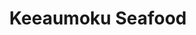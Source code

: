 ---
layout: place
title: Keeaumoku Seafood
permalink: /hawaii/honolulu/keeaumoku-seafood.html
stateAbbr: HI
stateName: Hawaii
cityName: Honolulu
seo:
  type: restaurant
  links: null
place_id: ChIJeTYzfultAHwR-ksDQE7Tn7s
photos:
  - name: >-
      places/ChIJeTYzfultAHwR-ksDQE7Tn7s/photos/AeeoHcI_pDK8vcsKQmATlQOzx6B5jqNrs3klEUsXTsKNNu6TeqtZ4_FvPE1XdLyUSDZPTVgiAuXShOzQvfryBArP0IxpL8WXPrQmI8qu3tcl53_vF1iGzd1Igvb4SsZRErQEWtds-YFIPXcoqfXSU4nzEPqHhZbuSdxkDuA5GQB27frDfYw2NOb-cooMpuWZzO0Ic7cFmBXRe3zFPKNOhoy1kTq8gCStt48fRaFQ0ZSOofcy7WtGoOeBLjZHpFQl8lHbOHfA2PabnPEgh-i27r1SPjG47dDTH6_8lK0PEz0od-Piz_9SLerMKkcNcUIVVLCfG7uuVr4uM7aTQFsQTh9-bwiSa0nGwu04R1v_xWTElU5EZNgDRRvP7HOeP9bLyiqDicB0hrFok74Y7dq9KxLXjRKBBGkS1E_iplQFNV-TA-FXLuc
    widthPx: 4032
    heightPx: 3024
    authorAttributions:
      - displayName: Lingchuan Chen
        uri: https://maps.google.com/maps/contrib/109080790278674775251
        photoUri: >-
          https://lh3.googleusercontent.com/a-/ALV-UjU799B6b_LI8KooLyzZ6B4gF-mE8_OqDyNoQp9WKgz3ZLJqv7WRkA=s100-p-k-no-mo
    flagContentUri: >-
      https://www.google.com/local/imagery/report/?cb_client=maps_api_places.places_api&image_key=!1e10!2sCIHM0ogKEICAgID4qs_twAE&hl=en-US
    googleMapsUri: >-
      https://www.google.com/maps/place//data=!3m4!1e2!3m2!1sCIHM0ogKEICAgID4qs_twAE!2e10!4m2!3m1!1s0x7c006de97e333679:0xbb9fd34e40034bfa
  - name: >-
      places/ChIJeTYzfultAHwR-ksDQE7Tn7s/photos/AeeoHcKyfOt9kg-wZlj1-xOhBcYlNnQ24JVxgcGjBnKp0WJkNYf8dro7bgGGdg3sR6C6YYv9GTSCL6HW3ZqZkths6eFpM_WXvvCnvI44UNe1haaj2cc-Wul8qzryWY_JrSjli99kUqNgKrDEOOALp9xgXhGw0M-FZA55IWhXhGq93mRxeRV5DUBeZjaRQy70j2eR7g85KqNuowT-onxhPiJYZBji6E_-pcEjCy714GP_fjd_s-fbgpeDFheAlVNyMH52LwNqOkhXFqQVBD9rRCuO-hu9sMO8B6DkxVJpx9996Skt3mnjCU7s5-oOpUFe7DvSiiXf2PmkHNvRg0uzMxKX7Va2CbBRzT1693bdpP_Z_WsA855vW5euPX2yy6IM2I4G3678QY6cTcJMNprOTmKADDCDSOUMwSqmqvU7-UIZ2UMx7Q
    widthPx: 4032
    heightPx: 3024
    authorAttributions:
      - displayName: Thressa J
        uri: https://maps.google.com/maps/contrib/104338716012871578204
        photoUri: >-
          https://lh3.googleusercontent.com/a/ACg8ocJAl7Gz8c7X1n-RghRWmrnnMK0W-o6X3lEcTw9hetuf4K84hw=s100-p-k-no-mo
    flagContentUri: >-
      https://www.google.com/local/imagery/report/?cb_client=maps_api_places.places_api&image_key=!1e10!2sCIHM0ogKEICAgIDrhuDjAw&hl=en-US
    googleMapsUri: >-
      https://www.google.com/maps/place//data=!3m4!1e2!3m2!1sCIHM0ogKEICAgIDrhuDjAw!2e10!4m2!3m1!1s0x7c006de97e333679:0xbb9fd34e40034bfa
  - name: >-
      places/ChIJeTYzfultAHwR-ksDQE7Tn7s/photos/AeeoHcK5ol85GEUcuvZNVD-FOMslw256tA22PwV-ONN-_1h8mO7jx5ISNAmofHsu273IMLSek--6fbDBec7zxhNtSjyi9BAnHIbu2nOi0dADwYzy3DXKjxH2cy6x_ELoK7GmAieBXbwke-DxBG6DaIwgpoOSDGFItAHMgVg0l_Oc0JN8DibfRvnt9VjzFjTjoe02TI6HIzZ7uqheBnoWjGRjO90UmkRIuJ0H5LdoAHGGxtemXHikGA45WsWMmpk6aImSaYWRcxBLNvqUtPBVFh3SZ4xcitG9a211Jo90j2A2kM32erpiHJ2YZ3IWOcJJYa6AZyJLfp8aG4olMEvT-S-4CSbkOsrrfsrUJ1L-hMX2O0Eeqf82jflXD960ZedWryfFHYqP7NqBWZcvVum1CJ7uRvTTtp4srnGcLdex7W5RWyWVtzw
    widthPx: 4000
    heightPx: 2252
    authorAttributions:
      - displayName: Martin Mendoza
        uri: https://maps.google.com/maps/contrib/118106271999379564904
        photoUri: >-
          https://lh3.googleusercontent.com/a-/ALV-UjXuiJnx_yAoq36-XhiJPNyIqZF4Q4etYzUmy-gNWM6TZNsYf6Hj=s100-p-k-no-mo
    flagContentUri: >-
      https://www.google.com/local/imagery/report/?cb_client=maps_api_places.places_api&image_key=!1e10!2sCIHM0ogKEICAgICb4aK18AE&hl=en-US
    googleMapsUri: >-
      https://www.google.com/maps/place//data=!3m4!1e2!3m2!1sCIHM0ogKEICAgICb4aK18AE!2e10!4m2!3m1!1s0x7c006de97e333679:0xbb9fd34e40034bfa
  - name: >-
      places/ChIJeTYzfultAHwR-ksDQE7Tn7s/photos/AeeoHcKyBTnMOhU4QYoj081sPkAc6HML7geHFy1tgNlYoFiZrQx-lq40QY-nmGWXier7vhgAM6_oMpZexaYxeXJxgUmxWLtbZHFdvLv_owi0KX4D6flWcYt-Th9GJX30jrFC-xpm_BP-J6O1PcYquuvpUZYu4I8lLbVjiE5U7EKM2ojtAn46foljP-fxXSz9DsefVU-InOnTLgguc4XLc-u0GjvLPKQW_r5XwYECdmlaVotnt0Yj9LIsIKVdHv-5R_Z_8vgSdfcc0WSHDouLa8Yea46K3U2G7Y0b3dtyFXisfv20EI21Gk3xygpI2jP8FHtQC1XGVweRlnBRq1ZAek2qv8Q-N_4aTmIQHU-rZZK7vHJ3hwUQHRinayP88UxcIIOsJZGkihLanZEG3akHVa5hHN5U1PxPqOU2gXKOW-UWZHBPOw
    widthPx: 4080
    heightPx: 3072
    authorAttributions:
      - displayName: Mary Irene Paras Manay Tosch
        uri: https://maps.google.com/maps/contrib/110281196719275968671
        photoUri: >-
          https://lh3.googleusercontent.com/a/ACg8ocJB5OGXFRfOMSxLOfdEK5BqiPGUHoP5x3LfZwcVSeXC4aq77ETm=s100-p-k-no-mo
    flagContentUri: >-
      https://www.google.com/local/imagery/report/?cb_client=maps_api_places.places_api&image_key=!1e10!2sCIHM0ogKEICAgIDz8L7MFw&hl=en-US
    googleMapsUri: >-
      https://www.google.com/maps/place//data=!3m4!1e2!3m2!1sCIHM0ogKEICAgIDz8L7MFw!2e10!4m2!3m1!1s0x7c006de97e333679:0xbb9fd34e40034bfa
  - name: >-
      places/ChIJeTYzfultAHwR-ksDQE7Tn7s/photos/AeeoHcLh6zsZkT3YENCTSyM-3f9qHEm-rilL19dpps_L02Hoz9CJS7E1gQehOmhWMB9SakYBfAKD8Uak2UcIOy28x7Y6BkQdkzPHNfbj7YpegS70JQk7AlhQXOcZYgQCmBZZw1DCLce9WABrVNPCqmJvNFNwXOd4YNbNy_Yegzm0Lftzp3BrJX5UGKXpLDt_IRZj7iTPYH6eHXizxEa0E90fzMT1myaLtPiEVpPJMWp3Cg_Fm1WvogjzEZODa6Ex1Y89c1R8_BqJSsZmCddnxmFODqUCbZgK6XzpPXhcSCN-8-XajyibV90az2AWL3fMsII95q45WuksHsZ6HjuNONdRLz6I-Vxm9ZlwwecY49MuGcP7OCz44bDrItxX27OF3Q_ONzy2txYwVxEqtp1U4cvW0QtGJy2tNa97xfbNlyX03dwzyg
    widthPx: 1440
    heightPx: 1080
    authorAttributions:
      - displayName: día
        uri: https://maps.google.com/maps/contrib/109088045132626083975
        photoUri: >-
          https://lh3.googleusercontent.com/a-/ALV-UjUl69Z00ZX1ghSmbv_ag5ioNXtZaK7c1ufmH1HlfFWKG0QS8nrfag=s100-p-k-no-mo
    flagContentUri: >-
      https://www.google.com/local/imagery/report/?cb_client=maps_api_places.places_api&image_key=!1e10!2sCIHM0ogKEICAgIDL-pbAMA&hl=en-US
    googleMapsUri: >-
      https://www.google.com/maps/place//data=!3m4!1e2!3m2!1sCIHM0ogKEICAgIDL-pbAMA!2e10!4m2!3m1!1s0x7c006de97e333679:0xbb9fd34e40034bfa
  - name: >-
      places/ChIJeTYzfultAHwR-ksDQE7Tn7s/photos/AeeoHcLTozUVwBuuF_248YhWUSSbYOFliq-NBwpq6huerqpEvpv-szPkpL0plwlZzTXB6fnWZQ9BaCiMoI_03M50q5vHJ58ziNdM1gNOgvKJvrBjP7ORgvlK2RDjDh5JwRYTlFv2yFBwDoI2ys88OuCimLmF2AEaeuTYd4E5QQWZv4sWQhGgL2rROCWpolnQOE7tLFl-me356WSt8jJN3_x_45Ilk_MFyPNUPwFHUJDEyTks5fET1B3r-PXlEv_s81l_8_VSEI7qEBA7isuHews4XsSV0e9T_ArvTNNZ9g7iLBMdbIIf_0dJ2gXw0QFQlD-HEPv16tjpBz2xZBln7mZfQpaqaF-aGb2rpfFjmMMv_5OKm1fu2got9EJKfqJwKxB5BIqvv1YheFJ5cOV91n-dy3RcsfJIs7qKbr2OTGH5zzRUIw
    widthPx: 3613
    heightPx: 2435
    authorAttributions:
      - displayName: Darrin S
        uri: https://maps.google.com/maps/contrib/104338127306222583769
        photoUri: >-
          https://lh3.googleusercontent.com/a-/ALV-UjV-qGS2UEzi-GqzeDD9jmK96iw4k0AnpJHBXFEDtV9It7uQndT20Q=s100-p-k-no-mo
    flagContentUri: >-
      https://www.google.com/local/imagery/report/?cb_client=maps_api_places.places_api&image_key=!1e10!2sCIHM0ogKEICAgIDNq7fGZQ&hl=en-US
    googleMapsUri: >-
      https://www.google.com/maps/place//data=!3m4!1e2!3m2!1sCIHM0ogKEICAgIDNq7fGZQ!2e10!4m2!3m1!1s0x7c006de97e333679:0xbb9fd34e40034bfa
  - name: >-
      places/ChIJeTYzfultAHwR-ksDQE7Tn7s/photos/AeeoHcLu_yjy1xHJmrxD9_BhDurIzpSNyrruz8cfosfqxHqonH_sGv2JTTQ6Ns_1oh1u1uwLcAVpwm-NvjeF0jAZ3bfCGzCVectsGrgXX26D-GAxklltgTDJ0OKVEv6v3JNe69JcrgdTnvaNXgIaOFjESrlZNqDrJSqwuPrxzMZq0_65tz8x4ugsC2vdgK8gsysu6E2ILj8LM_hJwwXUxbL0XP_jqFxs5ijS2fHVKYvaTUOX6xo-a70GuuJHUgObaSzCAedTQJRP4JQfVy4hfUsHoC5PwLRT000vBqO_BvfAMj2fs51gmNZETBHgzRCSeuGhV-7qJzk4j4EEuBPuDg_Fh2-3YCl9vh-Nj3Lgk2UggCFOsBlBk22bb9Bw9Nv7D-mdJDCg7zFYNn_wDDU2948YOmk25kG6IUsYFctxY4rTN18Nyse_
    widthPx: 3024
    heightPx: 4032
    authorAttributions:
      - displayName: Thressa J
        uri: https://maps.google.com/maps/contrib/104338716012871578204
        photoUri: >-
          https://lh3.googleusercontent.com/a/ACg8ocJAl7Gz8c7X1n-RghRWmrnnMK0W-o6X3lEcTw9hetuf4K84hw=s100-p-k-no-mo
    flagContentUri: >-
      https://www.google.com/local/imagery/report/?cb_client=maps_api_places.places_api&image_key=!1e10!2sCIHM0ogKEICAgIDrhuDjnQE&hl=en-US
    googleMapsUri: >-
      https://www.google.com/maps/place//data=!3m4!1e2!3m2!1sCIHM0ogKEICAgIDrhuDjnQE!2e10!4m2!3m1!1s0x7c006de97e333679:0xbb9fd34e40034bfa
  - name: >-
      places/ChIJeTYzfultAHwR-ksDQE7Tn7s/photos/AeeoHcKvXb4DIkcnXZda6rUQea4yFcZC31ZJCkOAwNnQVxtmyp7piNQhS5iWm1UNkBJlra12XCmBUEjS36LiPUYu77uglmUS_PMhjKM6lTrZ3mLKN4VGscVuh7mbq-ETBbqGvo3bA95nWYKPjrssFRz5B8VeeO1NEHGVONFEWo09KfALOAsvYW6V6h81coOP0M9HT1AocRayH53Qi8jQd6HlapUrTDE0ewDIJLEz5KRrertLW5-faefFMW77J8AAKtpMJohRbagX9NTtM4yYrLHBclVjYjfnPSQzkBC6ZGIZAGXrRL_gHbqiARUTjGDsrAU1rMHsEsEy2OZSovTi6GZtflHz2nAGR6e1n3xEsgJt_cnExbVg90kahVP9LVbIinPWydpLGJNQDB6GULIduAZ3RV2dDN1rFF-7QO8v_WOkbDe8QA
    widthPx: 3750
    heightPx: 2812
    authorAttributions:
      - displayName: Will Wong
        uri: https://maps.google.com/maps/contrib/108130586192701200973
        photoUri: >-
          https://lh3.googleusercontent.com/a-/ALV-UjW3Jvc43k-cJw711SHn5sefC6o2INzlCUdasvuOebvxd2qpEBkW=s100-p-k-no-mo
    flagContentUri: >-
      https://www.google.com/local/imagery/report/?cb_client=maps_api_places.places_api&image_key=!1e10!2sCIHM0ogKEICAgICXh8byTw&hl=en-US
    googleMapsUri: >-
      https://www.google.com/maps/place//data=!3m4!1e2!3m2!1sCIHM0ogKEICAgICXh8byTw!2e10!4m2!3m1!1s0x7c006de97e333679:0xbb9fd34e40034bfa
  - name: >-
      places/ChIJeTYzfultAHwR-ksDQE7Tn7s/photos/AeeoHcJl77pATVOt6Ob7US0PlK0518yudsnd0mFWwhflN07YpnlLHFo3dTS_HvfUWmRCrCtJyO3sNMt1qv4G6TflniYeTt1XiOxMykIpHexIAQGojwfwkZhIKvfcu5AMouYAp_v_0DbCBwp7VOofU1oRG-L0NWVdvJNMJRlPjb3HTQLU7sbzDVbvatZIsauj5Qkz-8vukFpk8N3xAj9EJz_xKpaMINPFooEDnucGX_AyCmCt07y1ctFA1w0m9-BGOFBRY4R0eGJpXwEonN60OkhUn0KogzZ9Vh1F-nnCFSWsfPmcS8363Zoj1dpthexQez-hkMOX2_etQxeiP05aRFoF3_SGrI3ugDPBOJ4wrg7kGtMv5_X8i4YQ4nXhIAnztFnJKLEKpJAcqTqp45mqKSltE4yDr0IPqHGEpUJ8LzvVE5sqq2w
    widthPx: 3024
    heightPx: 4032
    authorAttributions:
      - displayName: T L
        uri: https://maps.google.com/maps/contrib/109462758515231313234
        photoUri: >-
          https://lh3.googleusercontent.com/a-/ALV-UjXsVXL8Jf22cuoeQXM22EtLYyEp2_09BI4ti1U0nvqkKF65miTp=s100-p-k-no-mo
    flagContentUri: >-
      https://www.google.com/local/imagery/report/?cb_client=maps_api_places.places_api&image_key=!1e10!2sCIHM0ogKEICAgICbjpus0QE&hl=en-US
    googleMapsUri: >-
      https://www.google.com/maps/place//data=!3m4!1e2!3m2!1sCIHM0ogKEICAgICbjpus0QE!2e10!4m2!3m1!1s0x7c006de97e333679:0xbb9fd34e40034bfa
  - name: >-
      places/ChIJeTYzfultAHwR-ksDQE7Tn7s/photos/AeeoHcIL-HSU7eemRZkxY8f-cWebqdxDlQIJp9N10rcLBwEAkhjStZRPLgkm0PbqGS4IDQW0pYZbJOrOM2yOTWSsogmsc6XjYxAzyak5vWq2i9x95DRrcK157mcCZ5YUQVILAezTiyi-LP76ljvzW2aqB1pnP3g5riMpKCS0KTi1_6Hpl299cl2AxlsVn1nt_htFkVkkJ974sRRnpIKdCcKSoK9GlmuWO1X_ak7FTpm-LF104NYNLyYr2FQGwfeY4NGURh46ebYpSiMJQdbX7StMlSVBP26R1PJ9_BRQLR4tUVznVshw9SboVgtj6FXgEelor9gzS6yEjS158pqgkjo07aH_wpmhGVLGfd48lOVa5-HyDaklMieoME1M62QDWovFoNrNwY9q4abF5_hP68Leuik-p7fNR8thRLEH8U4
    widthPx: 4032
    heightPx: 3024
    authorAttributions:
      - displayName: Bob Journey
        uri: https://maps.google.com/maps/contrib/112899158932068705226
        photoUri: >-
          https://lh3.googleusercontent.com/a-/ALV-UjWsr6wUDv_OCADabcLj3mGgPhyqJrkwhvl7JVliygAZA42RvMU=s100-p-k-no-mo
    flagContentUri: >-
      https://www.google.com/local/imagery/report/?cb_client=maps_api_places.places_api&image_key=!1e10!2sCIHM0ogKEICAgID7yoIu&hl=en-US
    googleMapsUri: >-
      https://www.google.com/maps/place//data=!3m4!1e2!3m2!1sCIHM0ogKEICAgID7yoIu!2e10!4m2!3m1!1s0x7c006de97e333679:0xbb9fd34e40034bfa
address: 1223 Ke’eaumoku St, Honolulu, HI 96814, USA
street: 1223 Ke’eaumoku St
city: Honolulu
state: HI
zip: '96814'
country: USA
neighborhood: Makiki/Lower/ Punchbowl/Tantalus
latitude: '21.300866'
longitude: '-157.839009'
accessibility_options:
  wheelchairAccessibleParking: true
  wheelchairAccessibleEntrance: true
  wheelchairAccessibleSeating: false
business_status: OPERATIONAL
name: Keeaumoku Seafood
google_maps_links:
  directionsUri: >-
    https://www.google.com/maps/dir//''/data=!4m7!4m6!1m1!4e2!1m2!1m1!1s0x7c006de97e333679:0xbb9fd34e40034bfa!3e0
  placeUri: https://maps.google.com/?cid=13519756939424386042
  writeAReviewUri: >-
    https://www.google.com/maps/place//data=!4m3!3m2!1s0x7c006de97e333679:0xbb9fd34e40034bfa!12e1
  reviewsUri: >-
    https://www.google.com/maps/place//data=!4m4!3m3!1s0x7c006de97e333679:0xbb9fd34e40034bfa!9m1!1b1
  photosUri: >-
    https://www.google.com/maps/place//data=!4m3!3m2!1s0x7c006de97e333679:0xbb9fd34e40034bfa!10e5
primary_type: Takeout Restaurant
opening_hours:
  openNow: true
  periods:
    - open:
        day: 0
        hour: 10
        minute: 0
      close:
        day: 0
        hour: 18
        minute: 0
    - open:
        day: 1
        hour: 9
        minute: 0
      close:
        day: 1
        hour: 20
        minute: 0
    - open:
        day: 2
        hour: 9
        minute: 0
      close:
        day: 2
        hour: 20
        minute: 0
    - open:
        day: 3
        hour: 9
        minute: 0
      close:
        day: 3
        hour: 20
        minute: 0
    - open:
        day: 4
        hour: 9
        minute: 0
      close:
        day: 4
        hour: 20
        minute: 0
    - open:
        day: 5
        hour: 9
        minute: 0
      close:
        day: 5
        hour: 20
        minute: 0
    - open:
        day: 6
        hour: 9
        minute: 0
      close:
        day: 6
        hour: 20
        minute: 0
  weekdayDescriptions:
    - 'Monday: 9:00 AM – 8:00 PM'
    - 'Tuesday: 9:00 AM – 8:00 PM'
    - 'Wednesday: 9:00 AM – 8:00 PM'
    - 'Thursday: 9:00 AM – 8:00 PM'
    - 'Friday: 9:00 AM – 8:00 PM'
    - 'Saturday: 9:00 AM – 8:00 PM'
    - 'Sunday: 10:00 AM – 6:00 PM'
  nextCloseTime: '2025-05-04T06:00:00Z'
secondary_opening_hours:
  regular:
    weekdayDescriptions: null
    type: null
  current:
    weekdayDescriptions: null
    type: null
phone: (808) 942-7792
price_level: PRICE_LEVEL_INEXPENSIVE
price_range: $10 &ndash; $20
rating: '4.6'
rating_count: 342
website: null
description: >-
  Discover Keeaumoku Seafood in Honolulu, HI$$$Keeaumoku Seafood in Honolulu,
  HI, stands out as a casual takeout spot specializing in fresh seafood dishes
  that capture the essence of island flavors. This unassuming eatery focuses on
  high-quality offerings like sashimi and poke, made with the freshest fish
  available, making it a go-to choice for those seeking simple yet satisfying
  meals on the go. With its convenient hours and affordable pricing, it's ideal
  for locals and visitors alike looking for quick, authentic seafood options in
  a laid-back setting. Accessibility features such as wheelchair-friendly
  parking and entrances add to its appeal, ensuring a welcoming experience for
  all. If you're exploring sushi places near me or top-rated Japanese-inspired
  spots, this location delivers on fresh, flavorful seafood that feels both
  accessible and genuine.
generative_summary: >-
  Discover Keeaumoku Seafood in Honolulu, HI$$$Keeaumoku Seafood in Honolulu,
  HI, stands out as a casual takeout spot specializing in fresh seafood dishes
  that capture the essence of island flavors. This unassuming eatery focuses on
  high-quality offerings like sashimi and poke, made with the freshest fish
  available, making it a go-to choice for those seeking simple yet satisfying
  meals on the go. With its convenient hours and affordable pricing, it's ideal
  for locals and visitors alike looking for quick, authentic seafood options in
  a laid-back setting. Accessibility features such as wheelchair-friendly
  parking and entrances add to its appeal, ensuring a welcoming experience for
  all. If you're exploring sushi places near me or top-rated Japanese-inspired
  spots, this location delivers on fresh, flavorful seafood that feels both
  accessible and genuine.
generative_disclosure: Summarized by AI using the Grok-3-Mini model.
reviews:
  - name: >-
      places/ChIJeTYzfultAHwR-ksDQE7Tn7s/reviews/ChZDSUhNMG9nS0VJQ0FnTURvMWJXcEdBEAE
    relativePublishTimeDescription: in the last week
    rating: 5
    text:
      text: >-
        Don't let the drab exterior keep you from stepping in to this amazing
        spot!

        We've been eating poke and sashimi all around during our visit to Oahu,
        from hotels to small restaurants to grocery stores. This place was
        awesome! Freshest fish, great flavors, and super friendly service. Other
        customers coming and going all seemed like locals who were repeat
        customers, which is a great sign. My friend and I shared sashimi and
        poke, my wife had the ahi belly (delicious!) with poke. We will
        definitely be coming back here before we leave.
      languageCode: en
    originalText:
      text: >-
        Don't let the drab exterior keep you from stepping in to this amazing
        spot!

        We've been eating poke and sashimi all around during our visit to Oahu,
        from hotels to small restaurants to grocery stores. This place was
        awesome! Freshest fish, great flavors, and super friendly service. Other
        customers coming and going all seemed like locals who were repeat
        customers, which is a great sign. My friend and I shared sashimi and
        poke, my wife had the ahi belly (delicious!) with poke. We will
        definitely be coming back here before we leave.
      languageCode: en
    authorAttribution:
      displayName: SAL
      uri: https://www.google.com/maps/contrib/116927322115026312092/reviews
      photoUri: >-
        https://lh3.googleusercontent.com/a/ACg8ocJ9woS268qrDhJNlvnDYaF3uk4vv5htDc67YWmbcvqOwkElwA=s128-c0x00000000-cc-rp-mo-ba2
    publishTime: '2025-04-27T07:06:34.336464Z'
    flagContentUri: >-
      https://www.google.com/local/review/rap/report?postId=ChZDSUhNMG9nS0VJQ0FnTURvMWJXcEdBEAE&d=17924085&t=1
    googleMapsUri: >-
      https://www.google.com/maps/reviews/data=!4m6!14m5!1m4!2m3!1sChZDSUhNMG9nS0VJQ0FnTURvMWJXcEdBEAE!2m1!1s0x7c006de97e333679:0xbb9fd34e40034bfa
  - name: >-
      places/ChIJeTYzfultAHwR-ksDQE7Tn7s/reviews/ChdDSUhNMG9nS0VJQ0FnTUNvbjdYYzNnRRAB
    relativePublishTimeDescription: a week ago
    rating: 5
    text:
      text: >-
        Very delicious, fresh, and cheap for the portions and quality! Appears
        to be run by two women who were so kind and offered us samples. Would
        definitely return if we are in the area again and highly recommend that
        you make the trip if you can. The house special was a favorite.
      languageCode: en
    originalText:
      text: >-
        Very delicious, fresh, and cheap for the portions and quality! Appears
        to be run by two women who were so kind and offered us samples. Would
        definitely return if we are in the area again and highly recommend that
        you make the trip if you can. The house special was a favorite.
      languageCode: en
    authorAttribution:
      displayName: Archna Saha
      uri: https://www.google.com/maps/contrib/114188076531707717494/reviews
      photoUri: >-
        https://lh3.googleusercontent.com/a/ACg8ocIWOPfu5d_lYWKiBCF1dRJtdaak5sGy79EGImHNKOXBJWFjng=s128-c0x00000000-cc-rp-mo
    publishTime: '2025-04-21T01:24:49.191786Z'
    flagContentUri: >-
      https://www.google.com/local/review/rap/report?postId=ChdDSUhNMG9nS0VJQ0FnTUNvbjdYYzNnRRAB&d=17924085&t=1
    googleMapsUri: >-
      https://www.google.com/maps/reviews/data=!4m6!14m5!1m4!2m3!1sChdDSUhNMG9nS0VJQ0FnTUNvbjdYYzNnRRAB!2m1!1s0x7c006de97e333679:0xbb9fd34e40034bfa
  - name: >-
      places/ChIJeTYzfultAHwR-ksDQE7Tn7s/reviews/ChdDSUhNMG9nS0VJQ0FnTUNBN2JMUHRRRRAB
    relativePublishTimeDescription: 2 months ago
    rating: 5
    text:
      text: >-
        This was my favourite poke I had kinda rude service at the counter but
        the food was good had brown rice with the spicy ahi!! Cucumber salad was
        amazing too! So cheap this place id def come back
      languageCode: en
    originalText:
      text: >-
        This was my favourite poke I had kinda rude service at the counter but
        the food was good had brown rice with the spicy ahi!! Cucumber salad was
        amazing too! So cheap this place id def come back
      languageCode: en
    authorAttribution:
      displayName: Tila
      uri: https://www.google.com/maps/contrib/103169958218782967940/reviews
      photoUri: >-
        https://lh3.googleusercontent.com/a-/ALV-UjUoRHgXrJg9iOU3Mw1o8w5u4XX6zcRgAhJ08dQtEK1Jz5bymkqmWQ=s128-c0x00000000-cc-rp-mo-ba5
    publishTime: '2025-02-03T08:12:24.341425Z'
    flagContentUri: >-
      https://www.google.com/local/review/rap/report?postId=ChdDSUhNMG9nS0VJQ0FnTUNBN2JMUHRRRRAB&d=17924085&t=1
    googleMapsUri: >-
      https://www.google.com/maps/reviews/data=!4m6!14m5!1m4!2m3!1sChdDSUhNMG9nS0VJQ0FnTUNBN2JMUHRRRRAB!2m1!1s0x7c006de97e333679:0xbb9fd34e40034bfa
  - name: >-
      places/ChIJeTYzfultAHwR-ksDQE7Tn7s/reviews/ChZDSUhNMG9nS0VJQ0FnSUQ3eW9MT1h3EAE
    relativePublishTimeDescription: 8 months ago
    rating: 5
    text:
      text: >-
        The outside of the shop was very dirty, so I hesitated to enter. But
        inside, two women were preparing food in the kitchen. The display case
        wasn't very clean, but the tuna I was given as a sample was very fresh
        and delicious! The tuna they got at the auction in the fish market was
        amazing.
      languageCode: en
    originalText:
      text: >-
        The outside of the shop was very dirty, so I hesitated to enter. But
        inside, two women were preparing food in the kitchen. The display case
        wasn't very clean, but the tuna I was given as a sample was very fresh
        and delicious! The tuna they got at the auction in the fish market was
        amazing.
      languageCode: en
    authorAttribution:
      displayName: Bob Journey
      uri: https://www.google.com/maps/contrib/112899158932068705226/reviews
      photoUri: >-
        https://lh3.googleusercontent.com/a-/ALV-UjWsr6wUDv_OCADabcLj3mGgPhyqJrkwhvl7JVliygAZA42RvMU=s128-c0x00000000-cc-rp-mo-ba5
    publishTime: '2024-08-23T07:03:11.231879Z'
    flagContentUri: >-
      https://www.google.com/local/review/rap/report?postId=ChZDSUhNMG9nS0VJQ0FnSUQ3eW9MT1h3EAE&d=17924085&t=1
    googleMapsUri: >-
      https://www.google.com/maps/reviews/data=!4m6!14m5!1m4!2m3!1sChZDSUhNMG9nS0VJQ0FnSUQ3eW9MT1h3EAE!2m1!1s0x7c006de97e333679:0xbb9fd34e40034bfa
  - name: >-
      places/ChIJeTYzfultAHwR-ksDQE7Tn7s/reviews/ChdDSUhNMG9nS0VJQ0FnSURiazQ2MjZnRRAB
    relativePublishTimeDescription: 8 months ago
    rating: 5
    text:
      text: >-
        Definitely a hole-in-the-wall place that is worth the drive out of
        Waikiki and worth the trouble of finding parking if none right in
        front.  Everything we've had there is good, including several different
        flavor poke, Kim chi, pickled Cucumber and their sashimi platters.  Yes,
        doesn't look like the cleanest or most welcoming, but the ladies there
        have been great to us and the food backs it up.  And prices are WAAY
        better than most other place you'll find on the island, including the
        local grocery store chain.
      languageCode: en
    originalText:
      text: >-
        Definitely a hole-in-the-wall place that is worth the drive out of
        Waikiki and worth the trouble of finding parking if none right in
        front.  Everything we've had there is good, including several different
        flavor poke, Kim chi, pickled Cucumber and their sashimi platters.  Yes,
        doesn't look like the cleanest or most welcoming, but the ladies there
        have been great to us and the food backs it up.  And prices are WAAY
        better than most other place you'll find on the island, including the
        local grocery store chain.
      languageCode: en
    authorAttribution:
      displayName: Willis Wah
      uri: https://www.google.com/maps/contrib/108857265752832807620/reviews
      photoUri: >-
        https://lh3.googleusercontent.com/a/ACg8ocJVc-f7cdOPuyLfw-GQzQKsBbX04sCgkfg4VO-4-ECMcpy__w=s128-c0x00000000-cc-rp-mo-ba4
    publishTime: '2024-08-09T02:56:15.150996Z'
    flagContentUri: >-
      https://www.google.com/local/review/rap/report?postId=ChdDSUhNMG9nS0VJQ0FnSURiazQ2MjZnRRAB&d=17924085&t=1
    googleMapsUri: >-
      https://www.google.com/maps/reviews/data=!4m6!14m5!1m4!2m3!1sChdDSUhNMG9nS0VJQ0FnSURiazQ2MjZnRRAB!2m1!1s0x7c006de97e333679:0xbb9fd34e40034bfa
review_summary: >-
  What Customers Are Buzzing About$$$Visitors often praise the standout poke and
  sashimi at this spot, highlighting the fresh flavors and generous portions
  that make every bite feel worthwhile. Many note the friendly service and great
  value, with dishes like spicy ahi and cucumber salad standing out as crowd
  favorites for their bold taste and affordability. While the exterior might not
  catch your eye at first, the overall experience inside wins people over with
  its straightforward vibe and reliable quality. Feedback generally appreciates
  how this place keeps things approachable and budget-friendly, perfect for a
  quick meal without the fuss. If you're on the hunt for sushi restaurants near
  me that deliver honest, tasty options, this one's earning high marks for its
  consistent appeal and welcoming atmosphere.
review_disclosure: Summarized by AI using the Grok-3-Mini model.
parking_options:
  freeParkingLot: true
  freeStreetParking: true
payment_options:
  acceptsCreditCards: true
  acceptsDebitCards: true
  acceptsCashOnly: false
  acceptsNfc: true
allow_dogs: null
curbside_pickup: null
delivery: true
dine_in: null
good_for_children: null
good_for_groups: null
good_for_sports: false
live_music: false
menu_for_children: false
outdoor_seating: false
reservable: false
restroom: false
serves_beer: false
serves_breakfast: null
serves_brunch: false
serves_cocktails: false
serves_coffee: false
serves_dinner: true
serves_dessert: false
serves_lunch: true
serves_vegetarian_food: false
serves_wine: null
takeout: true
update_category: atmosphere
places_description: null

---